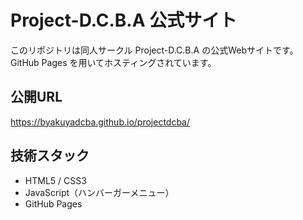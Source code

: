 # Project-D.C.B.A 公式サイト

このリポジトリは同人サークル Project-D.C.B.A の公式Webサイトです。  
GitHub Pages を用いてホスティングされています。

## 公開URL
https://byakuyadcba.github.io/projectdcba/

## 技術スタック
- HTML5 / CSS3
- JavaScript（ハンバーガーメニュー）
- GitHub Pages